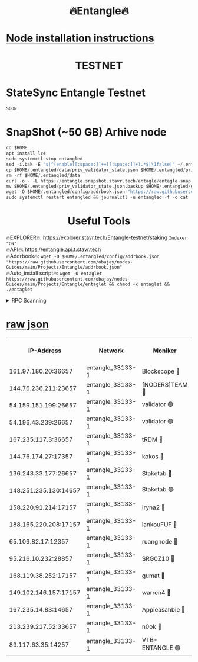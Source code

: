 <h1 align="center"> 🔥Entangle🔥</h1>

[Node installation instructions](https://github.com/obajay/nodes-Guides/tree/main/Projects/Entangle)
=

<h1 align="center"> TESTNET</h1>

# StateSync Entangle Testnet
```python
SOON
```
# SnapShot (~50 GB) Arhive node
```python
cd $HOME
apt install lz4
sudo systemctl stop entangled
sed -i.bak -E "s|^(enable[[:space:]]+=[[:space:]]+).*$|\1false|" ~/.entangled/config/config.toml
cp $HOME/.entangled/data/priv_validator_state.json $HOME/.entangled/priv_validator_state.json.backup
rm -rf $HOME/.entangled/data
curl -o - -L https://entangle.snapshot.stavr.tech/entagle/entagle-snap.tar.lz4 | lz4 -c -d - | tar -x -C $HOME/.entangled --strip-components 2
mv $HOME/.entangled/priv_validator_state.json.backup $HOME/.entangled/data/priv_validator_state.json
wget -O $HOME/.entangled/config/addrbook.json "https://raw.githubusercontent.com/obajay/nodes-Guides/main/Projects/Entangle/addrbook.json"
sudo systemctl restart entangled && journalctl -u entangled -f -o cat
```
 <h1 align="center"> Useful Tools</h1>
 
🔥EXPLORER🔥: https://explorer.stavr.tech/Entangle-testnet/staking        `Indexer "ON"` \
🔥API🔥:      https://entangle.api.t.stavr.tech \
🔥Addrbook🔥: ```wget -O $HOME/.entangled/config/addrbook.json "https://raw.githubusercontent.com/obajay/nodes-Guides/main/Projects/Entangle/addrbook.json"``` \
🔥Auto_install script🔥:  `wget -O entaglet https://raw.githubusercontent.com/obajay/nodes-Guides/main/Projects/Entangle/entaglet && chmod +x entaglet && ./entaglet`


<details>
<summary>RPC Scanning</summary>

<h2 align="center"> We scan nodes in real time every 4 hours. And we provide the final result of RPC endpoints.
We cannot influence the operation of these nodes in any way. </h2>


```python
If Voting Power is higher than 0 --> then the Node is a validator of the network and may be subject to attack and be a potential threat to the chain.
```
```python
We marked such validators with a red symbol
```

</details>

[raw json](https://rpc-check.entangt.stavr.tech/entangt/rpc-entangt-result.json)
=


<table><tr><th>IP-Address</th><th>Network</th><th>Moniker</th><th>Latest Block Height</th><th>Earliest Block Height</th><th>Catching Up</th><th>Tx Index</th><th>Voting Power</th><th>Scan Time</th></tr><tr><td>161.97.180.20:36657</td><td>entangle_33133-1</td><td>Blockscope 🔴</td><td>1227483</td><td>1</td><td>False</td><td>off</td><td>259586473635098</td><td>2023-12-20T19:18:23.647202629UTC</td></tr><tr><td>144.76.236.211:23657</td><td>entangle_33133-1</td><td>[NODERS]TEAM 🔴</td><td>1227485</td><td>1</td><td>False</td><td>off</td><td>47049700500000000</td><td>2023-12-20T19:18:35.868830591UTC</td></tr><tr><td>54.159.151.199:26657</td><td>entangle_33133-1</td><td>validator 🟢</td><td>1227487</td><td>1</td><td>False</td><td>on</td><td>0</td><td>2023-12-20T19:18:43.143262643UTC</td></tr><tr><td>54.196.43.239:26657</td><td>entangle_33133-1</td><td>validator 🟢</td><td>1227487</td><td>1</td><td>False</td><td>on</td><td>0</td><td>2023-12-20T19:18:43.767258020UTC</td></tr><tr><td>167.235.117.3:36657</td><td>entangle_33133-1</td><td>tRDM 🔴</td><td>1227487</td><td>1</td><td>False</td><td>on</td><td>57719660338000</td><td>2023-12-20T19:18:46.592604121UTC</td></tr><tr><td>144.76.174.27:17357</td><td>entangle_33133-1</td><td>kokos 🔴</td><td>1227484</td><td>145001</td><td>False</td><td>on</td><td>89890100000000</td><td>2023-12-20T19:18:32.979950518UTC</td></tr><tr><td>136.243.33.177:26657</td><td>entangle_33133-1</td><td>Staketab 🔴</td><td>1227485</td><td>660001</td><td>False</td><td>on</td><td>23111111100000</td><td>2023-12-20T19:18:38.192689291UTC</td></tr><tr><td>148.251.235.130:14657</td><td>entangle_33133-1</td><td>Staketab 🟢</td><td>1227483</td><td>660801</td><td>False</td><td>on</td><td>0</td><td>2023-12-20T19:18:23.353764473UTC</td></tr><tr><td>158.220.91.214:17157</td><td>entangle_33133-1</td><td>Iryna2 🔴</td><td>1227487</td><td>704001</td><td>False</td><td>on</td><td>180890937000019</td><td>2023-12-20T19:18:44.095783762UTC</td></tr><tr><td>188.165.220.208:17157</td><td>entangle_33133-1</td><td>lankouFUF 🔴</td><td>1227483</td><td>725001</td><td>False</td><td>on</td><td>180899900000002</td><td>2023-12-20T19:18:28.641628667UTC</td></tr><tr><td>65.109.82.17:12357</td><td>entangle_33133-1</td><td>ruangnode 🔴</td><td>1227483</td><td>806001</td><td>False</td><td>off</td><td>252606232826436</td><td>2023-12-20T19:18:24.019444853UTC</td></tr><tr><td>95.216.10.232:28857</td><td>entangle_33133-1</td><td>SRG0Z10 🔴</td><td>1227482</td><td>842001</td><td>False</td><td>off</td><td>16627251056590</td><td>2023-12-20T19:18:21.045672850UTC</td></tr><tr><td>168.119.38.252:17157</td><td>entangle_33133-1</td><td>gumat 🔴</td><td>1227483</td><td>962001</td><td>False</td><td>on</td><td>253013548351851</td><td>2023-12-20T19:18:28.346904069UTC</td></tr><tr><td>149.102.146.157:17157</td><td>entangle_33133-1</td><td>warren4 🔴</td><td>1227485</td><td>1054001</td><td>False</td><td>on</td><td>181480740514179</td><td>2023-12-20T19:18:35.637164013UTC</td></tr><tr><td>167.235.14.83:14657</td><td>entangle_33133-1</td><td>Appieasahbie 🔴</td><td>1227487</td><td>1076001</td><td>False</td><td>on</td><td>44568809900999996</td><td>2023-12-20T19:18:44.324945104UTC</td></tr><tr><td>213.239.217.52:33657</td><td>entangle_33133-1</td><td>n0ok 🔴</td><td>1227487</td><td>1127487</td><td>False</td><td>off</td><td>46574292273662988</td><td>2023-12-20T19:18:42.520068849UTC</td></tr><tr><td>89.117.63.35:14257</td><td>entangle_33133-1</td><td>VTB-ENTANGLE 🟢</td><td>1227484</td><td>1162001</td><td>False</td><td>off</td><td>0</td><td>2023-12-20T19:18:33.250843059UTC</td></tr></table>
